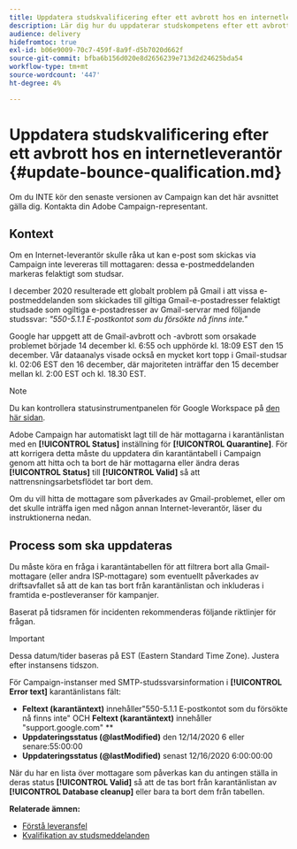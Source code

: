 ```yaml
---
title: Uppdatera studskvalificering efter ett avbrott hos en internetleverantör
description: Lär dig hur du uppdaterar studskompetens efter ett avbrott i en Internet-leverantör.
audience: delivery
hidefromtoc: true
exl-id: b06e9009-70c7-459f-8a9f-d5b7020d662f
source-git-commit: bfba6b156d020e8d2656239e713d2d24625bda54
workflow-type: tm+mt
source-wordcount: '447'
ht-degree: 4%

---
```


# Uppdatera studskvalificering efter ett avbrott hos en internetleverantör {#update-bounce-qualification.md}

Om du INTE kör den senaste versionen av Campaign kan det här avsnittet gälla dig. Kontakta din Adobe Campaign-representant.

## Kontext

Om en Internet-leverantör skulle råka ut kan e-post som skickas via Campaign inte levereras till mottagaren: dessa e-postmeddelanden markeras felaktigt som studsar.

I december 2020 resulterade ett globalt problem på Gmail i att vissa e-postmeddelanden som skickades till giltiga Gmail-e-postadresser felaktigt studsade som ogiltiga e-postadresser av Gmail-servrar med följande studssvar: *&quot;550-5.1.1 E-postkontot som du försökte nå finns inte.&quot;*

Google har uppgett att de Gmail-avbrott och -avbrott som orsakade problemet började 14 december kl. 6:55 och upphörde kl. 18:09 EST den 15 december. Vår dataanalys visade också en mycket kort topp i Gmail-studsar kl. 02:06 EST den 16 december, där majoriteten inträffar den 15 december mellan kl. 2:00 EST och kl. 18.30 EST.

>[!NOTE]
>
>Du kan kontrollera statusinstrumentpanelen för Google Workspace på [den här sidan](https://www.google.com/appsstatus#hl=en&amp;v=status).


Adobe Campaign har automatiskt lagt till de här mottagarna i karantänlistan med en **[!UICONTROL Status]** inställning för **[!UICONTROL Quarantine]**. För att korrigera detta måste du uppdatera din karantäntabell i Campaign genom att hitta och ta bort de här mottagarna eller ändra deras **[!UICONTROL Status]** till **[!UICONTROL Valid]** så att nattrensningsarbetsflödet tar bort dem.

Om du vill hitta de mottagare som påverkades av Gmail-problemet, eller om det skulle inträffa igen med någon annan Internet-leverantör, läser du instruktionerna nedan.

## Process som ska uppdateras

Du måste köra en fråga i karantäntabellen för att filtrera bort alla Gmail-mottagare (eller andra ISP-mottagare) som eventuellt påverkades av driftsavfallet så att de kan tas bort från karantänlistan och inkluderas i framtida e-postleveranser för kampanjer.

Baserat på tidsramen för incidenten rekommenderas följande riktlinjer för frågan.

>[!IMPORTANT]
>
>Dessa datum/tider baseras på EST (Eastern Standard Time Zone). Justera efter instansens tidszon.

För Campaign-instanser med SMTP-studssvarsinformation i **[!UICONTROL Error text]** karantänlistans fält:

* **Feltext (karantäntext)** innehåller&quot;550-5.1.1 E-postkontot som du försökte nå finns inte&quot; OCH **Feltext (karantäntext)** innehåller &quot;support.google.com&quot; **
* **Uppdateringsstatus (@lastModified)** den 12/14/2020 6 eller senare:55:00:00
* **Uppdateringsstatus (@lastModified)** senast 12/16/2020 6:00:00:00

När du har en lista över mottagare som påverkas kan du antingen ställa in deras status **[!UICONTROL Valid]** så att de tas bort från karantänlistan av **[!UICONTROL Database cleanup]** eller bara ta bort dem från tabellen.

**Relaterade ämnen:**
* [Förstå leveransfel](../../sending/using/understanding-delivery-failures.md)
* [Kvalifikation av studsmeddelanden](../../sending/using/understanding-delivery-failures.md#bounce-mail-qualification)
